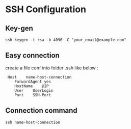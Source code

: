 # SSH Configuration

## Key-gen

    ssh-keygen -t rsa -b 4096 -C "your_email@example.com"

## Easy connection
 create a file conf into folder .ssh like below :
```config
 Host    name-host-connection
    ForwardAgent yes
    HostName    @IP
    User    UserLogin
    Port    SSH-Port
```

## Connection command 

    ssh name-host-connection